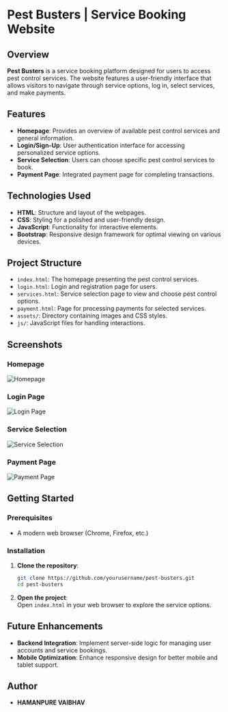 # Pest Busters | Service Booking Website

## Overview

**Pest Busters** is a service booking platform designed for users to access pest control services. The website features a user-friendly interface that allows visitors to navigate through service options, log in, select services, and make payments.

## Features

- **Homepage**: Provides an overview of available pest control services and general information.
- **Login/Sign-Up**: User authentication interface for accessing personalized service options.
- **Service Selection**: Users can choose specific pest control services to book.
- **Payment Page**: Integrated payment page for completing transactions.

## Technologies Used

- **HTML**: Structure and layout of the webpages.
- **CSS**: Styling for a polished and user-friendly design.
- **JavaScript**: Functionality for interactive elements.
- **Bootstrap**: Responsive design framework for optimal viewing on various devices.

## Project Structure

- `index.html`: The homepage presenting the pest control services.
- `login.html`: Login and registration page for users.
- `services.html`: Service selection page to view and choose pest control options.
- `payment.html`: Page for processing payments for selected services.
- `assets/`: Directory containing images and CSS styles.
- `js/`: JavaScript files for handling interactions.

## Screenshots

### Homepage
![Homepage](./screenshots/homepage.png)

### Login Page
![Login Page](./screenshots/login.png)

### Service Selection
![Service Selection](./screenshots/services.png)

### Payment Page
![Payment Page](./screenshots/payment.png)

## Getting Started

### Prerequisites

- A modern web browser (Chrome, Firefox, etc.)

### Installation

1. **Clone the repository**:
   ```bash
   git clone https://github.com/yourusername/pest-busters.git
   cd pest-busters
   ```

2. **Open the project**:  
   Open `index.html` in your web browser to explore the service options.

## Future Enhancements

- **Backend Integration**: Implement server-side logic for managing user accounts and service bookings.
- **Mobile Optimization**: Enhance responsive design for better mobile and tablet support.

## Author

- **HAMANPURE VAIBHAV**

  
